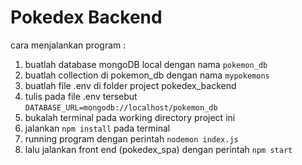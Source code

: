 # Pokedex Backend

cara menjalankan program :

1. buatlah database mongoDB local dengan nama `pokemon_db`
2. buatlah collection di pokemon_db dengan nama `mypokemons`
3. buatlah file .env di folder project pokedex_backend
4. tulis pada file .env tersebut `DATABASE_URL=mongodb://localhost/pokemon_db`
5. bukalah terminal pada working directory project ini
6. jalankan `npm install` pada terminal
7. running program dengan perintah `nodemon index.js`
8. lalu jalankan front end (pokedex_spa) dengan perintah `npm start`
